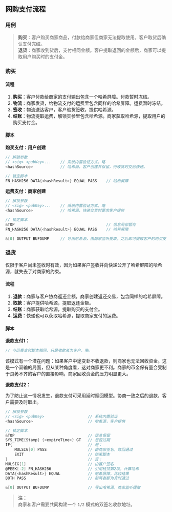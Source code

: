 ## 网购支付流程

### 用例

> **购买**：客户购买商家商品，付款给商家但商家无法提取使用。客户取货后确认支付完结。<br>
> **退货**：商家收到货后，支付相同金额。客户提取返回的金额后，商家可以提取用户购买时的支付金。<br>


### 购买

#### 流程

1. **购买**：客户付款给商家的支付输出包含一个哈希屏障。付款暂时冻结。
2. **物流**：商家发货，给物流支付的运费里包含同样的哈希屏障。运费暂时冻结。
3. **签收**：物流送达客户，客户验货签收，提供哈希源。
4. **结账**：物流提取运费，解锁实参里包含哈希源。商家获取哈希源，提取用户的购买支付金。

#### 脚本

**购买支付：用户创建**

```go
// 解锁参数
// <sig> <pubKey>...    // 系统内置验证方式，略
<hashSource>            // 哈希源，客户创建并保留，待收货时交给快递。

// 锁定脚本
FN_HASH256 DATA{<hashResult>} EQUAL PASS    // 哈希屏障
```

**运费支付：商家创建**

```go
// 解锁参数
// <sig> <pubKey>...    // 系统内置验证方式，略
<hashSource>            // 哈希源，快递交货时要求客户提供

// 锁定脚本
&TOP                                        // 信息局部暂存
FN_HASH256 DATA{<hashResult>} EQUAL PASS    // 哈希屏障

&[0] OUTPUT BUFDUMP     // 导出哈希源，由商家监听提取。之后即可提取客户的购买支付金
```


### 退货

仅限于客户尚未签收时有效，因为如果客户签收并向快递公开了哈希屏障的哈希源，就失去了对商家的约束。

#### 流程

1. **退款**：商家与客户协商返还金额，商家创建返还交易，包含同样的哈希屏障。
2. **取款**：客户提供哈希源，提取返还金额。
3. **结账**：商家获取哈希源，提取购买的支付金。
4. **运费**：快递也可以获取哈希源，提取商家支付的运费。


#### 脚本

**退款支付1：**

```go
// 与运费支付脚本相同，只是收款者为客户，略。
```

该模式有一个潜在问题：如果客户中途变卦不收退款，则商家也无法回收资金。这是一个双输的局面，但从某种角度看，这对商家更不利。商家的币金保有量会受制于良莠不齐的客户的直接影响，商家回收资金的压力明显更大。

**退款支付2：**

为了防止这一情况发生，退款支付可采用延时赎回模型。协商一致之后的退款，客户需要及时取出。

```go
// 解锁参数
// <sig> <pubKey>                   // 系统内置验证
<hashSource>                        // 哈希源，客户提供

// 锁定脚本
&TOP                                // 信息保留
SYS_TIME{Stamp} {<expireTime>} GT   // 是否过期
IF{                                 // 是：
    MULSIG[0] PASS                  // 由商家签名，赎回通过
    EXIT                            // 结束脚本
}                                   // 否：
MULSIG[1]                           // 由客户签名
@PEEK[-2] FN_HASH256                // 引用栈顶第2项，计算哈希
DATA{<hashResult>} EQUAL            // 哈希屏障，比较结果
BOTH PASS                           // 前两者都为真时通过

&[0] OUTPUT BUFDUMP                 // 导出哈希源，商家监听提取
```

> **注：**<br>
> 商家和客户需要共同构建一个 `1/2` 模式的双签名收款地址。<br>
